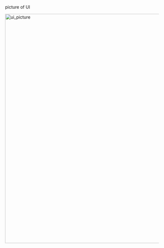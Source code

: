 picture of UI


<img width="750" alt="ui_picture" src="https://github.com/user-attachments/assets/a8f84da4-8496-47a9-91f6-90d4d9272639" />
